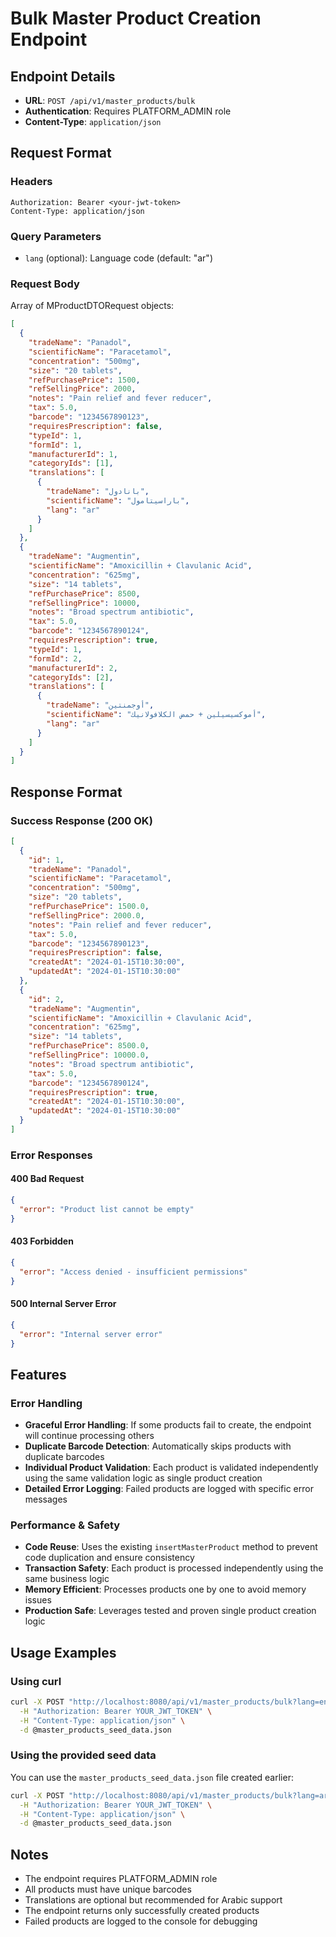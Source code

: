 # Bulk Master Product Creation Endpoint

## Endpoint Details
- **URL**: `POST /api/v1/master_products/bulk`
- **Authentication**: Requires PLATFORM_ADMIN role
- **Content-Type**: `application/json`

## Request Format

### Headers
```
Authorization: Bearer <your-jwt-token>
Content-Type: application/json
```

### Query Parameters
- `lang` (optional): Language code (default: "ar")

### Request Body
Array of MProductDTORequest objects:

```json
[
  {
    "tradeName": "Panadol",
    "scientificName": "Paracetamol",
    "concentration": "500mg",
    "size": "20 tablets",
    "refPurchasePrice": 1500,
    "refSellingPrice": 2000,
    "notes": "Pain relief and fever reducer",
    "tax": 5.0,
    "barcode": "1234567890123",
    "requiresPrescription": false,
    "typeId": 1,
    "formId": 1,
    "manufacturerId": 1,
    "categoryIds": [1],
    "translations": [
      {
        "tradeName": "بانادول",
        "scientificName": "باراسيتامول",
        "lang": "ar"
      }
    ]
  },
  {
    "tradeName": "Augmentin",
    "scientificName": "Amoxicillin + Clavulanic Acid",
    "concentration": "625mg",
    "size": "14 tablets",
    "refPurchasePrice": 8500,
    "refSellingPrice": 10000,
    "notes": "Broad spectrum antibiotic",
    "tax": 5.0,
    "barcode": "1234567890124",
    "requiresPrescription": true,
    "typeId": 1,
    "formId": 2,
    "manufacturerId": 2,
    "categoryIds": [2],
    "translations": [
      {
        "tradeName": "أوجمنتين",
        "scientificName": "أموكسيسيلين + حمض الكلافولانيك",
        "lang": "ar"
      }
    ]
  }
]
```

## Response Format

### Success Response (200 OK)
```json
[
  {
    "id": 1,
    "tradeName": "Panadol",
    "scientificName": "Paracetamol",
    "concentration": "500mg",
    "size": "20 tablets",
    "refPurchasePrice": 1500.0,
    "refSellingPrice": 2000.0,
    "notes": "Pain relief and fever reducer",
    "tax": 5.0,
    "barcode": "1234567890123",
    "requiresPrescription": false,
    "createdAt": "2024-01-15T10:30:00",
    "updatedAt": "2024-01-15T10:30:00"
  },
  {
    "id": 2,
    "tradeName": "Augmentin",
    "scientificName": "Amoxicillin + Clavulanic Acid",
    "concentration": "625mg",
    "size": "14 tablets",
    "refPurchasePrice": 8500.0,
    "refSellingPrice": 10000.0,
    "notes": "Broad spectrum antibiotic",
    "tax": 5.0,
    "barcode": "1234567890124",
    "requiresPrescription": true,
    "createdAt": "2024-01-15T10:30:00",
    "updatedAt": "2024-01-15T10:30:00"
  }
]
```

### Error Responses

#### 400 Bad Request
```json
{
  "error": "Product list cannot be empty"
}
```

#### 403 Forbidden
```json
{
  "error": "Access denied - insufficient permissions"
}
```

#### 500 Internal Server Error
```json
{
  "error": "Internal server error"
}
```

## Features

### Error Handling
- **Graceful Error Handling**: If some products fail to create, the endpoint will continue processing others
- **Duplicate Barcode Detection**: Automatically skips products with duplicate barcodes
- **Individual Product Validation**: Each product is validated independently using the same validation logic as single product creation
- **Detailed Error Logging**: Failed products are logged with specific error messages

### Performance & Safety
- **Code Reuse**: Uses the existing `insertMasterProduct` method to prevent code duplication and ensure consistency
- **Transaction Safety**: Each product is processed independently using the same business logic
- **Memory Efficient**: Processes products one by one to avoid memory issues
- **Production Safe**: Leverages tested and proven single product creation logic

## Usage Examples

### Using curl
```bash
curl -X POST "http://localhost:8080/api/v1/master_products/bulk?lang=en" \
  -H "Authorization: Bearer YOUR_JWT_TOKEN" \
  -H "Content-Type: application/json" \
  -d @master_products_seed_data.json
```

### Using the provided seed data
You can use the `master_products_seed_data.json` file created earlier:

```bash
curl -X POST "http://localhost:8080/api/v1/master_products/bulk?lang=ar" \
  -H "Authorization: Bearer YOUR_JWT_TOKEN" \
  -H "Content-Type: application/json" \
  -d @master_products_seed_data.json
```

## Notes
- The endpoint requires PLATFORM_ADMIN role
- All products must have unique barcodes
- Translations are optional but recommended for Arabic support
- The endpoint returns only successfully created products
- Failed products are logged to the console for debugging
